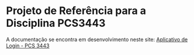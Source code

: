 # Projeto de Referência para a Disciplina PCS3443

A documentação se encontra em desenvolvimento neste site:
[Aplicativo de Login - PCS 3443](https://michelet.gitbook.io/pcs3443-aplicativo-de-login/)
